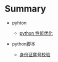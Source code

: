 # Summary

* pyhton
    * [python 性能优化](doc/python_notice.md)


* python脚本
    * [身份证尾号校验](doc/id_number_verify.md)


